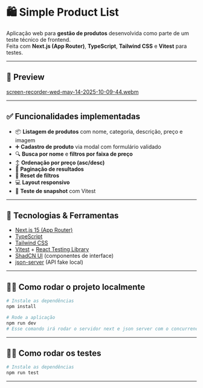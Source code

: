 # 🛍️ Simple Product List

Aplicação web para **gestão de produtos** desenvolvida como parte de um teste técnico de frontend.  
Feita com **Next.js (App Router)**, **TypeScript**, **Tailwind CSS** e **Vitest** para testes.

---

## 📸 Preview
[screen-recorder-wed-may-14-2025-10-09-44.webm](https://github.com/user-attachments/assets/35816a69-e097-4f96-ba85-4136afdeb9d9)


---

## ✅ Funcionalidades implementadas

- 📦 **Listagem de produtos** com nome, categoria, descrição, preço e imagem
- ➕ **Cadastro de produto** via modal com formulário validado
- 🔍 **Busca por nome** e **filtros por faixa de preço**
- ↕️ **Ordenação por preço (asc/desc)**
- 📄 **Paginação de resultados**
- 🧼 **Reset de filtros**
- 💻 **Layout responsivo**
- 🧪 **Teste de snapshot** com Vitest

---

## 🧰 Tecnologias & Ferramentas

- [Next.js 15 (App Router)](https://nextjs.org/)
- [TypeScript](https://www.typescriptlang.org/)
- [Tailwind CSS](https://tailwindcss.com/)
- [Vitest](https://vitest.dev/) + [React Testing Library](https://testing-library.com/)
- [ShadCN UI](https://ui.shadcn.dev/) (componentes de interface)
- [json-server](https://github.com/typicode/json-server) (API fake local)

---

## 🧑‍💻 Como rodar o projeto localmente

```bash
# Instale as dependências
npm install

# Rode a aplicação
npm run dev
# Esse comando irá rodar o servidor next e json server com o concurrency
```
---

## 🧑‍💻 Como rodar os testes

```bash
# Instale as dependências
npm run test
```
---
